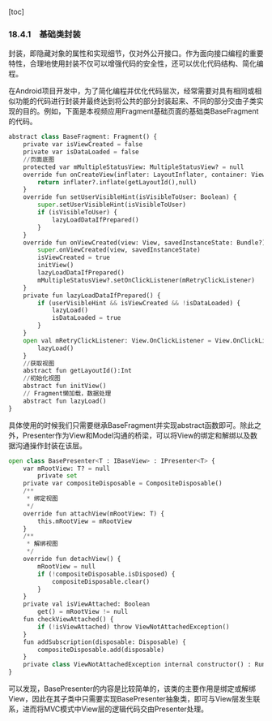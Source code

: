 [toc]

### 18.4.1　基础类封装

封装，即隐藏对象的属性和实现细节，仅对外公开接口。作为面向接口编程的重要特性，合理地使用封装不仅可以增强代码的安全性，还可以优化代码结构、简化编程。

在Android项目开发中，为了简化编程并优化代码层次，经常需要对具有相同或相似功能的代码进行封装并最终达到将公共的部分封装起来、不同的部分交由子类实现的目的。例如，下面是本视频应用Fragment基础页面的基础类BaseFragment的代码。

```python
abstract class BaseFragment: Fragment() {
    private var isViewCreated = false
    private var isDataLoaded = false
    //页面底图
    protected var mMultipleStatusView: MultipleStatusView? = null
    override fun onCreateView(inflater: LayoutInflater, container: ViewGroup?, savedInstanceState: Bundle?): View? {
        return inflater?.inflate(getLayoutId(),null)
    }
    override fun setUserVisibleHint(isVisibleToUser: Boolean) {
        super.setUserVisibleHint(isVisibleToUser)
        if (isVisibleToUser) {
            lazyLoadDataIfPrepared()
        }
    }
    override fun onViewCreated(view: View, savedInstanceState: Bundle?) {
        super.onViewCreated(view, savedInstanceState)
        isViewCreated = true
        initView()
        lazyLoadDataIfPrepared()
        mMultipleStatusView?.setOnClickListener(mRetryClickListener)
    }
    private fun lazyLoadDataIfPrepared() {
        if (userVisibleHint && isViewCreated && !isDataLoaded) {
            lazyLoad()
            isDataLoaded = true
        }
    }
    open val mRetryClickListener: View.OnClickListener = View.OnClickListener {
        lazyLoad()
    }
    //获取视图
    abstract fun getLayoutId():Int
    //初始化视图
    abstract fun initView()
    // Fragment懒加载，数据处理
    abstract fun lazyLoad()
}
```

具体使用的时候我们只需要继承BaseFragment并实现abstract函数即可。除此之外，Presenter作为View和Model沟通的桥梁，可以将View的绑定和解绑以及数据沟通操作封装在该层。

```python
open class BasePresenter<T : IBaseView> : IPresenter<T> {
    var mRootView: T? = null
        private set
    private var compositeDisposable = CompositeDisposable()
    /**
     * 绑定视图
     */
    override fun attachView(mRootView: T) {
        this.mRootView = mRootView
    }
    /**
     * 解绑视图
     */
    override fun detachView() {
        mRootView = null
        if (!compositeDisposable.isDisposed) {
            compositeDisposable.clear()
        }
    }
    private val isViewAttached: Boolean
        get() = mRootView != null
    fun checkViewAttached() {
        if (!isViewAttached) throw ViewNotAttachedException()
    }
    fun addSubscription(disposable: Disposable) {
        compositeDisposable.add(disposable)
    }
    private class ViewNotAttachedException internal constructor() : RuntimeException ("请先调用attachView()绑定视图")
}
```

可以发现，BasePresenter的内容是比较简单的，该类的主要作用是绑定或解绑View，因此在其子类中只需要实现BasePresenter抽象类，即可与View层发生联系，进而将MVC模式中View层的逻辑代码交由Presenter处理。

